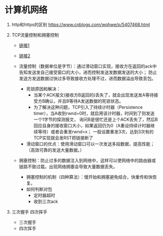 # 计算机网络

1. http和https的区别
    https://www.cnblogs.com/wqhwe/p/5407468.html
    
2. TCP流量控制和拥塞控制 
    - [链接1](https://www.cnblogs.com/LloydDracarys/articles/9032696.html)
    - [链接2](https://blog.csdn.net/dangzhangjing97/article/details/81008836)
    - 流量控制（数据单位是字节）：通过滑动窗口实现，接收方在返回的ack中告知发送发自己接受窗口的大小，进而控制发送发数据发送的大小；
    防止发送方发送数据过快过多导致接收方处理不过，进而数据溢出导致丢包。
        - 死锁原因和解决：
            - 当某个ACK报文(接收方B返回的)丢失了，就会出现发送发A等待接受方B确认，并且B等待A发送数据的死锁状态。
            - 为了解决这种问题，TCP引入了持续计时器（Persistence timer），当A收到rwnd=0时，就启用该计时器，时间到了则发送一个1字节的探测报文，
        询问B是很忙还是上个ACK丢失了，然后B回应自身的接收窗口大小，如果返回仍为0（A重设持续计时器继续等待）或者会重发rwnd=x；
        一般设置重发3次，达到3次有的TCP实现就会发RST把链接断了
        - 滑动窗口的优点：使用滑动窗口可以一次发送多段数据，提高性能；（高效可靠的发送大量数据。）
    
    - 拥塞控制：防止过多的数据注入到网络中，这样可以使网络中的路由器或链路不致过载。出现网络拥塞会导致大量数据丢失。
        - 拥塞控制的机制（四种算法）：慢开始和拥塞避免结合，快重传和快恢复。
        - 如何判断对包
            - 定时器超时
            - 收到三次ack
            
3. 三次握手 四次挥手
    - 三次握手
    - 四次挥手